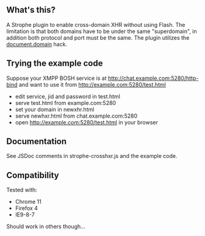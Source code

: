 ## What's this?
A Strophe plugin to enable cross-domain XHR without using Flash. 
The limitation is that both domains have to be under the same 
"superdomain", in addition both protocol and port must be the
same. The plugin utilizes the 
[document.domain](https://developer.mozilla.org/en/document.domain) 
hack.

## Trying the example code
Suppose your XMPP BOSH service is at http://chat.example.com:5280/http-bind and want to use it from http://example.com:5280/test.html

- edit service, jid and password in test.html
- serve test.html from example.com:5280
- set your domain in newxhr.html 
- serve newhxr.html from chat.example.com:5280
- open http://example.com:5280/test.html in your browser

## Documentation
See JSDoc comments in strophe-crosshxr.js and the example code.

## Compatibility
Tested with:
- Chrome 11
- Firefox 4
- IE9-8-7

Should work in others though...
